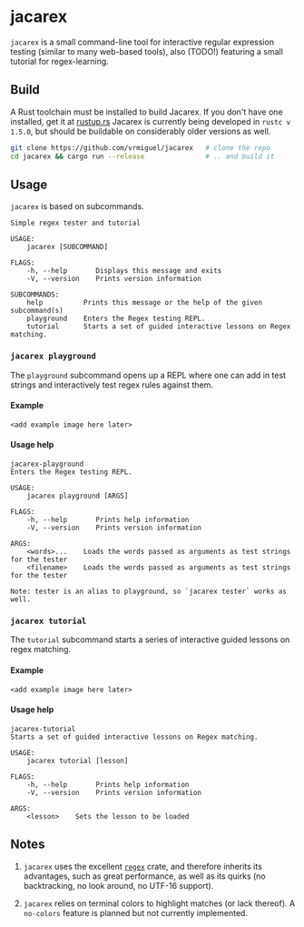 # jacarex

`jacarex` is a small command-line tool for interactive regular expression testing (similar to many web-based tools), also (TODO!) featuring a small tutorial for regex-learning.

## Build

A Rust toolchain must be installed to build Jacarex. If you don't have one installed, get it at [rustup.rs](https://rustup.rs/)
Jacarex is currently being developed in `rustc v 1.5.0`, but should be buildable on considerably older versions as well.

```bash
git clone https://github.com/vrmiguel/jacarex   # clone the repo
cd jacarex && cargo run --release               # .. and build it
```

## Usage

`jacarex` is based on subcommands.

```
Simple regex tester and tutorial

USAGE:
    jacarex [SUBCOMMAND]

FLAGS:
    -h, --help       Displays this message and exits
    -V, --version    Prints version information

SUBCOMMANDS:
    help          Prints this message or the help of the given subcommand(s)
    playground    Enters the Regex testing REPL.
    tutorial      Starts a set of guided interactive lessons on Regex matching.
```

### `jacarex playground`

The `playground` subcommand opens up a REPL where one can add in test strings and interactively test regex rules against them.

#### Example

`<add example image here later>`

#### Usage help

```
jacarex-playground 
Enters the Regex testing REPL.

USAGE:
    jacarex playground [ARGS]

FLAGS:
    -h, --help       Prints help information
    -V, --version    Prints version information

ARGS:
    <words>...    Loads the words passed as arguments as test strings for the tester
    <filename>    Loads the words passed as arguments as test strings for the tester

Note: tester is an alias to playground, so `jacarex tester` works as well.
``` 

### `jacarex tutorial`

The `tutorial` subcommand starts a series of interactive guided lessons on regex matching.

#### Example

`<add example image here later>`

#### Usage help

```
jacarex-tutorial 
Starts a set of guided interactive lessons on Regex matching.

USAGE:
    jacarex tutorial [lesson]

FLAGS:
    -h, --help       Prints help information
    -V, --version    Prints version information

ARGS:
    <lesson>    Sets the lesson to be loaded
```

## Notes

1. `jacarex` uses the excellent [`regex`](https://github.com/rust-lang/regex) crate, and therefore inherits its advantages, such as great performance, as well as its quirks (no backtracking, no look around, no UTF-16 support).

2. `jacarex` relies on terminal colors to highlight matches (or lack thereof).  A `no-colors` feature is planned but not currently implemented.